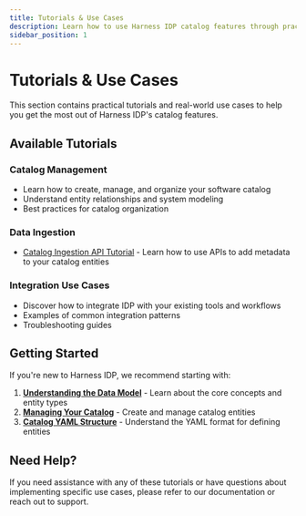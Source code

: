 ```yaml
---
title: Tutorials & Use Cases
description: Learn how to use Harness IDP catalog features through practical tutorials and real-world use cases.
sidebar_position: 1
---
```


# Tutorials & Use Cases

This section contains practical tutorials and real-world use cases to help you get the most out of Harness IDP's catalog features.

## Available Tutorials

### Catalog Management
- Learn how to create, manage, and organize your software catalog
- Understand entity relationships and system modeling
- Best practices for catalog organization

### Data Ingestion
- [Catalog Ingestion API Tutorial](/docs/internal-developer-portal/catalog/catalog-ingestion/catalog-ingestion-api-tutorial) - Learn how to use APIs to add metadata to your catalog entities

### Integration Use Cases
- Discover how to integrate IDP with your existing tools and workflows
- Examples of common integration patterns
- Troubleshooting guides

## Getting Started

If you're new to Harness IDP, we recommend starting with:

1. **[Understanding the Data Model](/docs/internal-developer-portal/catalog/data-model/data-model.md)** - Learn about the core concepts and entity types
2. **[Managing Your Catalog](/docs/internal-developer-portal/catalog/manage-catalog/manage-catalog.md)** - Create and manage catalog entities
3. **[Catalog YAML Structure](/docs/internal-developer-portal/catalog/catalog-yaml.md)** - Understand the YAML format for defining entities

## Need Help?

If you need assistance with any of these tutorials or have questions about implementing specific use cases, please refer to our documentation or reach out to support.
